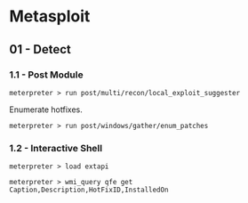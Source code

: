 # Metasploit

## 01 - Detect

### 1.1 - Post Module

```
meterpreter > run post/multi/recon/local_exploit_suggester
```

Enumerate hotfixes.

```
meterpreter > run post/windows/gather/enum_patches
```

### 1.2 - Interactive Shell

```
meterpreter > load extapi

meterpreter > wmi_query qfe get Caption,Description,HotFixID,InstalledOn
```